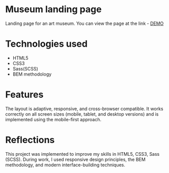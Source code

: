 # Museum landing page
Landing page for an art museum. You can view the page at the link - [DEMO](https://georgesavostikov.github.io/Museum_page_2/)
# Technologies used
* HTML5
* CSS3
* Sass(SCSS)
* BEM methodology
# Features
The layout is adaptive, responsive, and cross-browser compatible. It works correctly on all screen sizes (mobile, tablet, and desktop versions) and is implemented using the mobile-first approach.
# Reflections
This project was implemented to improve my skills in HTML5, CSS3, Sass (SCSS). During work, I used responsive design principles, the BEM methodology, and modern interface-building techniques.
